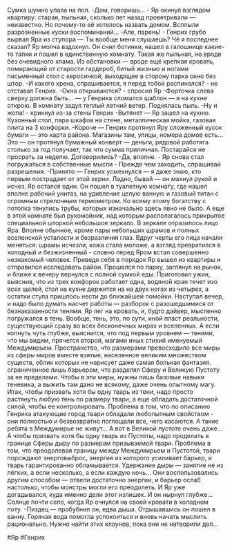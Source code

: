 Сумка шумно упала на пол. 
-Дом, говоришь… - Яр окинул взглядом квартиру: старая, пыльная, сколько лет назад проветривали — неизвестно. Но почему-то её хотелось назвать домом. Всплыли разрозненные куски воспоминаний…
-Але, парень! - Генрих грубо вырвал Яра из ступора — Ты вообще меня слушаешь? Чё я последнее сказал?
Яр молча вздохнул. Он снял ботинки, нашел в галошнице какие-то тапки и пошел в единственную комнату. Такая же пыльная, но вроде без очевидного хлама. Из обстановки — вроде ещё крепкая кровать, помирающий от старости гардероб, битый жизнью и ногами письменный стол с керосинкой, выходящее в сторону парка окно без штор. 
-И какого хрена, спрашивается, я перед тобой распинался? - не отставал Генрих. 
-Окна открываются? - спросил Яр
-Форточка слева сверху должна быть… — у Генриха сломался шаблон — я на кухне открою.
В комнату задул теплый летний ветер. Поднялась пыль.
-Ну и жопа! - крикнул из-за стены Генрих
-Вытянет — Яр зашел на кухню. Кухонный стол, пара шкафов на стене, металлическая мойка, газовая плита на 3 конфорки.
-Короче — Генрих протянул Яру сложенный кусок бумаги — это карта района. Магазины там, улицы, номера домов есть… Это — он протянул бумажный конверт — деньги, рядовой работяга столько за год получает, так что сумма приличная. Постарайся не просрать за неделю. Договорились?
-Да, вполне. - Яр снова стал погружаться в собственные мысли - Прежде чем заходить, спрашивай разрешения.
-Принято — Генрих усмехнулся — я даже знаю, кто первым пострадает от этой херни. Ладно, бывай — он махнул рукой и исчез.
Яр остался один. Он пошел в туалетную комнату, где нашел вполне рабочий унитаз, на удивление целую ванную и газовый титан с огромным стрелочным термометром. Ко всему этому богатству с потолка тянулись трубы, которых изначально здесь явно не было. А еще в этой комнате был рукомойник, над которым располагалось прикрытое специальной шторкой небольшое зеркало. 
В зеркале отразилось лицо Яра. Вполне обычное, кроме пары небольших шрамов и полных вселенской усталости и безразличия глаз. Вдруг черты его лица начали меняться: шрамы исчезли, кожа стала моложе, а взгляд превратился в холодный и безжизненный - словно перед Яром встал совершенно незнакомый человек.
Приведя себя в порядок Яр вышел из квартиры и отправился исследовать район. Прошелся по парку, заглянул на рынок, и ближе к вечеру вернулся с полной сумкой еды. Приготовил ужин, выяснив, что из трех конфорок работает одна, водяной кран течет изо всех щелей, стол на кухне держится на на двух ногах из четырех, а остатки стула пришлось нести до ближайшей помойки.
Наступал вечер, и надо было думать насчет работы — разборок с разошедшимися от безнаказанности тенями.
Яр лег на кровать, и, будто дайвер, мысленно погружался в тень. Вообще, тень, это, по сути, иной пласт реальности, существующий сразу во всех бесконечных мирах и вселенных. А если копнуть чуть глубже, выяснится, что под первым уровнем — тенями, что мы видим, прячется второй, магами иных стихий именуемый Междумирьем. 
Пространство, что размерами превосходило все миры из сферы миров вместе взятые, населенное великим множеством существ, облик которых не нарисует  даже самая больная фантазия. ограниченное лишь барьером, что разделял Сферу и Великую Пустоту за ее пределами.
Чтобы в эти миры, нужны лишь базовые навыки теневика, а выжить там дано не всякому, даже очень опытному магу. 
Итак, чтобы призвать хотя бы одну тварь из тени, надо просто растянуть любую тень по размеру твари, а еще обладать достаточной силой, чтобы ее контролировать. Проблема в том, что по описанию Генриха атакующие город твари обладали любопытным свойством - они полностью и безвозвратно поглощали все, чего касаются. А такие ребята в Междумирье не живут… А вот в Великой пустоте очень даже…
А чтобы призвать хотя бы одну тварь из Пустоты, надо проделать в границе Сферы дыру по размерам призываемой твари. Проблема в том, что преодолевая границу между Междумирьем и Пустотой, твари порождают энерговыброс, энергия из которого усиливает барьер, и тварь гарантированно обламывается. Удержание дыры — занятие не из лёгких, а если несколько, а если каждую ночь… 
Они воспользовались другим способом — отвели достаточно энергии, и барьер ослаб настолько, чтобы монстры могли его преодолеть. И Яр уже догадывался, куда именно дели этот излишек. И он нырнул глубже… 
Солнце почти село, когда Яр очнулся на своей кровати в холодном поту.
-Пиздец — пробубнил он, едва дыша. Отдышавшись он пошел в ванну. Горячая вода помогла успокоиться и вновь начать мыслить рационально. Нужно найти этих клоунов, пока они не натворили дел...

#Яр #Генрих 